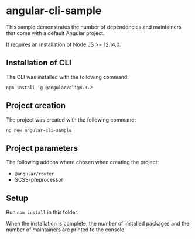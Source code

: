 # angular-cli-sample

This sample demonstrates the number of dependencies and maintainers that
come with a default Angular project.

It requires an installation of [Node.JS >= 12.14.0](https://nodejs.org/en/).

## Installation of CLI  

The CLI was installed with the following command:

`` npm install -g @angular/cli@8.3.2 ``

## Project creation

The project was created with the following command:

`` ng new angular-cli-sample ``

## Project parameters

The following addons where chosen when creating the project:

* ``@angular/router``
* SCSS-preprocessor

## Setup  

Run `` npm install `` in this folder.

When the installation is complete, the number of installed packages and the number
of maintainers are printed to the console.
